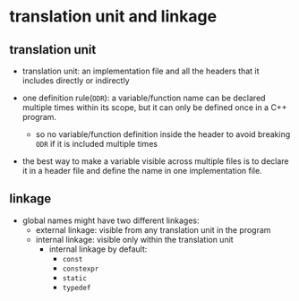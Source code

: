 # translation unit and linkage

## translation unit

* translation unit: an implementation file and all the headers that it includes directly or indirectly
* one definition rule(`ODR`): a variable/function name can be declared multiple times within its scope, but it can only be defined once in a C++ program.
    * so no variable/function definition inside the header to avoid breaking `ODR` if it is included multiple times

* the best way to make a variable visible across multiple files is to declare it in a header file and define the name in one implementation file.

## linkage
* global names might have two different linkages:
    * external linkage: visible from any translation unit in the program
    * internal linkage: visible only within the translation unit
        * internal linkage by default:
            * `const`
            * `constexpr`
            * `static`
            * `typedef`
